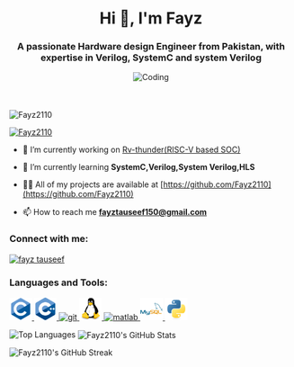 <h1 align="center">Hi 👋, I'm Fayz</h1>
<h3 align="center">A passionate Hardware design Engineer from Pakistan, with expertise in Verilog, SystemC and system Verilog</h3>
<div style="text-align: center;">
  <img align="top" alt="Coding" width="1010" src="https://www.lambdatest.com/resources/images/news24.gif">
</div>
<p align="left" style="margin-top: 50px;"> <img src="https://komarev.com/ghpvc/?username=Fayz2110&label=Profile%20views&color=0e75b6&style=flat" alt="Fayz2110" /> </p>

<p align="left"> <a href="https://github.com/ryo-ma/github-profile-trophy"><img src="https://github-profile-trophy.vercel.app/?username=Fayz2110" alt="Fayz2110" /></a> </p>

- 🔭 I’m currently working on [Rv-thunder(RISC-V based SOC)](https://github.com/merledu/rv-thunder)

- 🌱 I’m currently learning **SystemC,Verilog,System Verilog,HLS**

- 👨‍💻 All of my projects are available at [https://github.com/Fayz2110](https://github.com/Fayz2110)

- 📫 How to reach me **fayztauseef150@gmail.com**

<h3 align="left">Connect with me:</h3>
<p align="left">
<a href="https://linkedin.com/in/fayz tauseef" target="blank"><img align="center" src="https://raw.githubusercontent.com/rahuldkjain/github-profile-readme-generator/master/src/images/icons/Social/linked-in-alt.svg" alt="fayz tauseef" height="30" width="40" /></a>
</p>

<h3 align="left">Languages and Tools:</h3>
<p align="left"> <a href="https://www.cprogramming.com/" target="_blank" rel="noreferrer"> <img src="https://raw.githubusercontent.com/devicons/devicon/master/icons/c/c-original.svg" alt="c" width="40" height="40"/> </a> <a href="https://www.w3schools.com/cpp/" target="_blank" rel="noreferrer"> <img src="https://raw.githubusercontent.com/devicons/devicon/master/icons/cplusplus/cplusplus-original.svg" alt="cplusplus" width="40" height="40"/> </a> <a href="https://git-scm.com/" target="_blank" rel="noreferrer"> <img src="https://www.vectorlogo.zone/logos/git-scm/git-scm-icon.svg" alt="git" width="40" height="40"/> </a> <a href="https://www.linux.org/" target="_blank" rel="noreferrer"> <img src="https://raw.githubusercontent.com/devicons/devicon/master/icons/linux/linux-original.svg" alt="linux" width="40" height="40"/> </a> <a href="https://www.mathworks.com/" target="_blank" rel="noreferrer"> <img src="https://upload.wikimedia.org/wikipedia/commons/2/21/Matlab_Logo.png" alt="matlab" width="40" height="40"/> </a> <a href="https://www.mysql.com/" target="_blank" rel="noreferrer"> <img src="https://raw.githubusercontent.com/devicons/devicon/master/icons/mysql/mysql-original-wordmark.svg" alt="mysql" width="40" height="40"/> </a> <a href="https://www.python.org" target="_blank" rel="noreferrer"> <img src="https://raw.githubusercontent.com/devicons/devicon/master/icons/python/python-original.svg" alt="python" width="40" height="40"/> </a> </p>

<p><img align="left" src="https://github-readme-stats.vercel.app/api/top-langs/?username=Fayz2110&theme=dark" alt="Top Languages" /></p>

<p>&nbsp;<img align="center" src="https://github-readme-stats.vercel.app/api?username=Fayz2110&theme=dark" alt="Fayz2110's GitHub Stats" /></p>

<p align="left">
 <img src="https://github-readme-streak-stats.herokuapp.com/?user=Fayz2110&theme=dark" alt="Fayz2110's GitHub Streak" />
</p>
